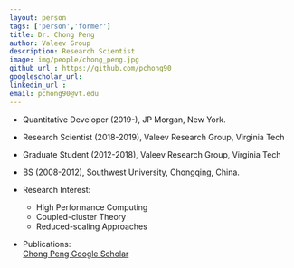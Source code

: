 ```yaml
---
layout: person
tags: ['person','former']
title: Dr. Chong Peng 
author: Valeev Group 
description: Research Scientist 
image: img/people/chong_peng.jpg
github_url : https://github.com/pchong90
googlescholar_url: 
linkedin_url : 
email: pchong90@vt.edu
---
```


- Quantitative Developer (2019-), JP Morgan, New York.

- Research Scientist (2018-2019), Valeev Research Group, Virginia Tech

- Graduate Student (2012-2018), Valeev Research Group, Virginia Tech  

- BS (2008-2012), Southwest University, Chongqing, China.

- Research Interest: 
    - High Performance Computing
    - Coupled-cluster Theory
    - Reduced-scaling Approaches   
    
- Publications:  
    [Chong Peng Google Scholar](https://scholar.google.com/citations?user=m6jpgr4AAAAJ&hl=en&authuser=1)
